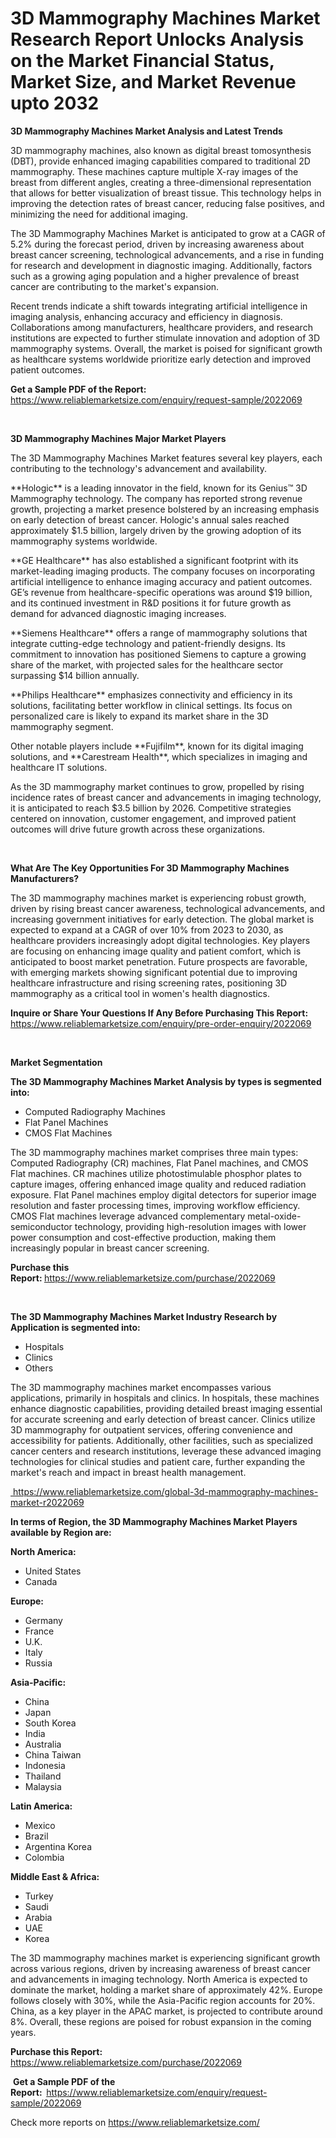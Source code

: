 <p><h1>3D Mammography Machines Market Research Report Unlocks Analysis on the Market Financial Status, Market Size, and Market Revenue upto 2032</h1></p><p><strong>3D Mammography Machines Market Analysis and Latest Trends</strong></p>
<p><p>3D mammography machines, also known as digital breast tomosynthesis (DBT), provide enhanced imaging capabilities compared to traditional 2D mammography. These machines capture multiple X-ray images of the breast from different angles, creating a three-dimensional representation that allows for better visualization of breast tissue. This technology helps in improving the detection rates of breast cancer, reducing false positives, and minimizing the need for additional imaging.</p><p>The 3D Mammography Machines Market is anticipated to grow at a CAGR of 5.2% during the forecast period, driven by increasing awareness about breast cancer screening, technological advancements, and a rise in funding for research and development in diagnostic imaging. Additionally, factors such as a growing aging population and a higher prevalence of breast cancer are contributing to the market's expansion. </p><p>Recent trends indicate a shift towards integrating artificial intelligence in imaging analysis, enhancing accuracy and efficiency in diagnosis. Collaborations among manufacturers, healthcare providers, and research institutions are expected to further stimulate innovation and adoption of 3D mammography systems. Overall, the market is poised for significant growth as healthcare systems worldwide prioritize early detection and improved patient outcomes.</p></p>
<p><strong>Get a Sample PDF of the Report:&nbsp;</strong> <a href="https://www.reliablemarketsize.com/enquiry/request-sample/2022069?utm_campaign=2041&utm_medium=2&utm_source=Github&utm_content=ia&utm_term=29032025&utm_id=3d-mammography-machines">https://www.reliablemarketsize.com/enquiry/request-sample/2022069</a></p>
<p>&nbsp;</p>
<p><strong>3D Mammography Machines Major Market Players</strong></p>
<p><p>The 3D Mammography Machines Market features several key players, each contributing to the technology's advancement and availability. </p><p>**Hologic** is a leading innovator in the field, known for its Genius™ 3D Mammography technology. The company has reported strong revenue growth, projecting a market presence bolstered by an increasing emphasis on early detection of breast cancer. Hologic's annual sales reached approximately $1.5 billion, largely driven by the growing adoption of its mammography systems worldwide.</p><p>**GE Healthcare** has also established a significant footprint with its market-leading imaging products. The company focuses on incorporating artificial intelligence to enhance imaging accuracy and patient outcomes. GE’s revenue from healthcare-specific operations was around $19 billion, and its continued investment in R&D positions it for future growth as demand for advanced diagnostic imaging increases.</p><p>**Siemens Healthcare** offers a range of mammography solutions that integrate cutting-edge technology and patient-friendly designs. Its commitment to innovation has positioned Siemens to capture a growing share of the market, with projected sales for the healthcare sector surpassing $14 billion annually.</p><p>**Philips Healthcare** emphasizes connectivity and efficiency in its solutions, facilitating better workflow in clinical settings. Its focus on personalized care is likely to expand its market share in the 3D mammography segment.</p><p>Other notable players include **Fujifilm**, known for its digital imaging solutions, and **Carestream Health**, which specializes in imaging and healthcare IT solutions. </p><p>As the 3D mammography market continues to grow, propelled by rising incidence rates of breast cancer and advancements in imaging technology, it is anticipated to reach $3.5 billion by 2026. Competitive strategies centered on innovation, customer engagement, and improved patient outcomes will drive future growth across these organizations.</p></p>
<p>&nbsp;</p>
<p><strong>What Are The Key Opportunities For 3D Mammography Machines Manufacturers?</strong></p>
<p><p>The 3D mammography machines market is experiencing robust growth, driven by rising breast cancer awareness, technological advancements, and increasing government initiatives for early detection. The global market is expected to expand at a CAGR of over 10% from 2023 to 2030, as healthcare providers increasingly adopt digital technologies. Key players are focusing on enhancing image quality and patient comfort, which is anticipated to boost market penetration. Future prospects are favorable, with emerging markets showing significant potential due to improving healthcare infrastructure and rising screening rates, positioning 3D mammography as a critical tool in women's health diagnostics.</p></p>
<p><strong>Inquire or Share Your Questions If Any Before Purchasing This Report:</strong> <a href="https://www.reliablemarketsize.com/enquiry/pre-order-enquiry/2022069?utm_campaign=2041&utm_medium=2&utm_source=Github&utm_content=ia&utm_term=29032025&utm_id=3d-mammography-machines">https://www.reliablemarketsize.com/enquiry/pre-order-enquiry/2022069</a></p>
<p>&nbsp;</p>
<p><strong>Market Segmentation</strong></p>
<p><strong>The 3D Mammography Machines Market Analysis by types is segmented into:</strong></p>
<p><ul><li>Computed Radiography Machines</li><li>Flat Panel Machines</li><li>CMOS Flat Machines</li></ul></p>
<p><p>The 3D mammography machines market comprises three main types: Computed Radiography (CR) machines, Flat Panel machines, and CMOS Flat machines. CR machines utilize photostimulable phosphor plates to capture images, offering enhanced image quality and reduced radiation exposure. Flat Panel machines employ digital detectors for superior image resolution and faster processing times, improving workflow efficiency. CMOS Flat machines leverage advanced complementary metal-oxide-semiconductor technology, providing high-resolution images with lower power consumption and cost-effective production, making them increasingly popular in breast cancer screening.</p></p>
<p><strong>Purchase this Report:&nbsp;</strong><a href="https://www.reliablemarketsize.com/purchase/2022069?utm_campaign=2041&utm_medium=2&utm_source=Github&utm_content=ia&utm_term=29032025&utm_id=3d-mammography-machines">https://www.reliablemarketsize.com/purchase/2022069</a></p>
<p>&nbsp;</p>
<p><strong>The 3D Mammography Machines Market Industry Research by Application is segmented into:</strong></p>
<p><ul><li>Hospitals</li><li>Clinics</li><li>Others</li></ul></p>
<p><p>The 3D mammography machines market encompasses various applications, primarily in hospitals and clinics. In hospitals, these machines enhance diagnostic capabilities, providing detailed breast imaging essential for accurate screening and early detection of breast cancer. Clinics utilize 3D mammography for outpatient services, offering convenience and accessibility for patients. Additionally, other facilities, such as specialized cancer centers and research institutions, leverage these advanced imaging technologies for clinical studies and patient care, further expanding the market's reach and impact in breast health management.</p></p>
<p><a href="https://www.reliablemarketsize.com/global-3d-mammography-machines-market-r2022069?utm_campaign=2041&utm_medium=2&utm_source=Github&utm_content=ia&utm_term=29032025&utm_id=3d-mammography-machines">&nbsp;https://www.reliablemarketsize.com/global-3d-mammography-machines-market-r2022069</a></p>
<p><strong>In terms of Region, the 3D Mammography Machines Market Players available by Region are:</strong></p>
<p>
    <p> <strong> North America: </strong>
        <ul>
            <li>United States</li>
            <li>Canada</li>
        </ul>
        </p> 
    <p> <strong> Europe: </strong>
        <ul>
            <li>Germany</li>
            <li>France</li>
            <li>U.K.</li>
            <li>Italy</li>
            <li>Russia</li>
        </ul>
        </p> 
    <p> <strong> Asia-Pacific: </strong>
        <ul>
            <li>China</li>
            <li>Japan</li>
            <li>South Korea</li>
            <li>India</li>
            <li>Australia</li>
            <li>China Taiwan</li>
            <li>Indonesia</li>
            <li>Thailand</li>
            <li>Malaysia</li>
        </ul>
        </p> 
    <p> <strong> Latin America: </strong>
        <ul>
            <li>Mexico</li>
            <li>Brazil</li>
            <li>Argentina Korea</li>
            <li>Colombia</li>
        </ul>
        </p> 
    <p> <strong> Middle East & Africa: </strong>
        <ul>
            <li>Turkey</li>
            <li>Saudi</li>
            <li>Arabia</li>
            <li>UAE</li>
            <li>Korea</li>
        </ul>
    </p>
    </p>
<p><p>The 3D mammography machines market is experiencing significant growth across various regions, driven by increasing awareness of breast cancer and advancements in imaging technology. North America is expected to dominate the market, holding a market share of approximately 42%. Europe follows closely with 30%, while the Asia-Pacific region accounts for 20%. China, as a key player in the APAC market, is projected to contribute around 8%. Overall, these regions are poised for robust expansion in the coming years.</p></p>
<p><strong>Purchase this Report: </strong><a href="https://www.reliablemarketsize.com/purchase/2022069?utm_campaign=2041&utm_medium=2&utm_source=Github&utm_content=ia&utm_term=29032025&utm_id=3d-mammography-machines">https://www.reliablemarketsize.com/purchase/2022069</a></p>
<p>&nbsp;<strong>Get a Sample PDF of the Report:&nbsp;&nbsp;</strong><a href="https://www.reliablemarketsize.com/enquiry/request-sample/2022069?utm_campaign=2041&utm_medium=2&utm_source=Github&utm_content=ia&utm_term=29032025&utm_id=3d-mammography-machines">https://www.reliablemarketsize.com/enquiry/request-sample/2022069</a></p>
<p><strong></strong></p>
<p>Check more reports on <a href="https://www.reliablemarketsize.com/?utm_campaign=2041&utm_medium=2&utm_source=Github&utm_content=ia&utm_term=29032025&utm_id=3d-mammography-machines">https://www.reliablemarketsize.com/</a></p>